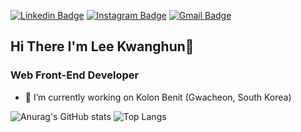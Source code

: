 [![Linkedin Badge](https://img.shields.io/badge/-LinkedIn-blue?style=flat-square&logo=Linkedin&logoColor=white&link=https://www.linkedin.com/in/%EA%B4%91%ED%9B%88-%EC%9D%B4-560664216/)](https://www.linkedin.com/in/%EA%B4%91%ED%9B%88-%EC%9D%B4-560664216/)
[![Instagram Badge](https://img.shields.io/badge/-Instagram-black?style=flat-square&logo=Instagram&link=https://www.facebook.com/kwanghun.lee.16/)](https://www.facebook.com/kwanghun.lee.16/)
[![Gmail Badge](https://img.shields.io/badge/Gmail-d14836?style=flat-square&logo=Gmail&logoColor=white&link=mailto:lkh14011424@gmail.com)](mailto:lkh14011424@gmail.com)  

## Hi There I'm Lee Kwanghun👋

### Web Front-End Developer

- 🔭 I’m currently working on Kolon Benit (Gwacheon, South Korea)

![Anurag's GitHub stats](https://github-readme-stats.vercel.app/api?username=lkhoony&show_icons=true&theme=dark&line_height=20)
![Top Langs](https://github-readme-stats.vercel.app/api/top-langs/?username=lkhoony&layout=compact&hide=jupyter%20notebook,html,css)
